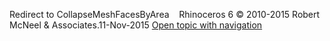 ---
---

Redirect to CollapseMeshFacesByArea&#160;
&#160;
Rhinoceros 6 © 2010-2015 Robert McNeel &amp; Associates.11-Nov-2015
 [Open topic with navigation](collapsemeshfacesbyarea.html) 


